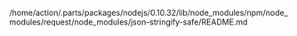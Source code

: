 /home/action/.parts/packages/nodejs/0.10.32/lib/node_modules/npm/node_modules/request/node_modules/json-stringify-safe/README.md